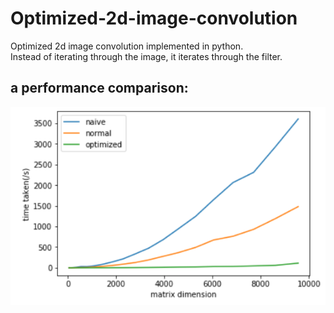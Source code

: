 # Optimized-2d-image-convolution
Optimized 2d image convolution implemented in python.
<br/> Instead of iterating through the image, it iterates through the filter.

## a performance comparison:
![image](https://github.com/blazehaze/Optimized-2d-image-convolution/blob/master/conv2_performance.png)

